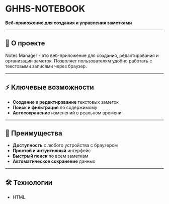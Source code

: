 # GHHS-NOTEBOOK 
**Веб-приложение для создания и управления заметками**

---

## 📌 О проекте  
Notes Manager - это веб-приложение для создания, редактирования и организации заметок. Позволяет пользователям удобно работать с текстовыми записями через браузер.

---

## ⚡ Ключевые возможности  
- **Создание и редактирование** текстовых заметок  
- **Поиск и фильтрация** по содержимому  
- **Автосохранение** изменений в реальном времени

---

## 🚀 Преимущества  
- **Доступность** с любого устройства с браузером  
- **Простой и интуитивный** интерфейс  
- **Быстрый поиск** по всем заметкам  
- **Автоматическое сохранение** данных

---

## 🛠 Технологии  
- HTML
